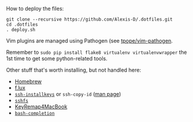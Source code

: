 How to deploy the files:

    git clone --recursive https://github.com/Alexis-D/.dotfiles.git
    cd .dotfiles
    . deploy.sh

Vim plugins are managed using Pathogen (see
[tpope/vim-pathogen](https://github.com/tpope/vim-pathogen).

Remember to `sudo pip install flake8 virtualenv virtualenvwrapper` the 1st
time to get some python-related tools.

Other stuff that's worth installing, but not handled here:

* [Homebrew](http://brew.sh/)
* [f.lux](http://justgetflux.com/)
* [`ssh-installkeys`](http://www.catb.org/~esr/ssh-installkeys/) or `ssh-copy-id`
  ([man page](http://linux.die.net/man/1/ssh-copy-id))
* [`sshfs`](http://fuse.sourceforge.net/sshfs.html)
* [KeyRemap4MacBook](https://pqrs.org/macosx/keyremap4macbook/)
* [`bash-completion`](http://bash-completion.alioth.debian.org/)
